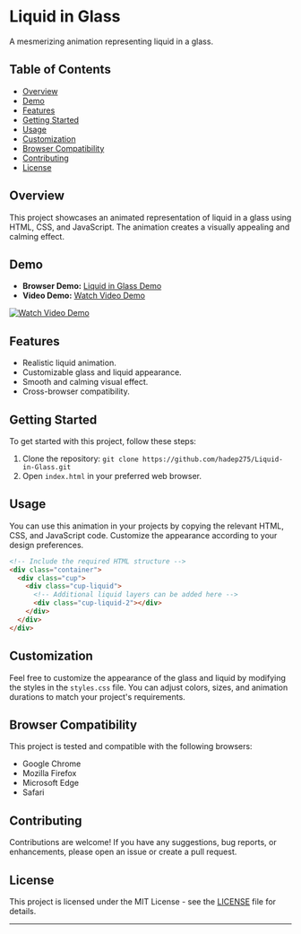 # Liquid in Glass

A mesmerizing animation representing liquid in a glass.

## Table of Contents

- [Overview](#overview)
- [Demo](#demo)
- [Features](#features)
- [Getting Started](#getting-started)
- [Usage](#usage)
- [Customization](#customization)
- [Browser Compatibility](#browser-compatibility)
- [Contributing](#contributing)
- [License](#license)

## Overview

This project showcases an animated representation of liquid in a glass using HTML, CSS, and JavaScript. The animation creates a visually appealing and calming effect.

## Demo

- **Browser Demo:** [Liquid in Glass Demo](https://hadep275.github.io/Liquid-in-Glass/)
- **Video Demo:** [Watch Video Demo](https://your-video-link.com)

[![Watch Video Demo](demo-thumbnail.png)](https://your-video-link.com)

## Features

- Realistic liquid animation.
- Customizable glass and liquid appearance.
- Smooth and calming visual effect.
- Cross-browser compatibility.

## Getting Started

To get started with this project, follow these steps:

1. Clone the repository: `git clone https://github.com/hadep275/Liquid-in-Glass.git`
2. Open `index.html` in your preferred web browser.

## Usage

You can use this animation in your projects by copying the relevant HTML, CSS, and JavaScript code. Customize the appearance according to your design preferences.

```html
<!-- Include the required HTML structure -->
<div class="container">
  <div class="cup">
    <div class="cup-liquid">
      <!-- Additional liquid layers can be added here -->
      <div class="cup-liquid-2"></div>
    </div>
  </div>
</div>
```

## Customization

Feel free to customize the appearance of the glass and liquid by modifying the styles in the `styles.css` file. You can adjust colors, sizes, and animation durations to match your project's requirements.

## Browser Compatibility

This project is tested and compatible with the following browsers:

- Google Chrome
- Mozilla Firefox
- Microsoft Edge
- Safari

## Contributing

Contributions are welcome! If you have any suggestions, bug reports, or enhancements, please open an issue or create a pull request.

## License

This project is licensed under the MIT License - see the [LICENSE](LICENSE) file for details.

---

